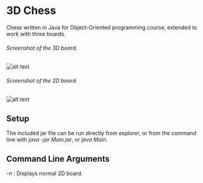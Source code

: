 # 3D Chess
Chess written in Java for Object-Oriented programming course, extended to work with three boards. 

###### Screenshot of the 3D board.
![alt text](https://i.imgur.com/OXsjAIe.png)
###### Screenshot of the 2D board.
![alt text](https://i.imgur.com/urX622t.png)

## Setup
The included jar file can be run directly from explorer, or from the command line with *java -jar Main.jar*, or *java Main*. 

## Command Line Arguments

*-n* : Displays normal 2D board.
